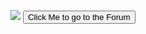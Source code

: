<a href="https://verdem.tribe.so"><img src="http://rssimg.com/signature.png?url=https%3A%2F%2Fverdem.tribe.so%2Ffeed%2Fhome%2Fposts&style=transparent" /></a>
<button href="https://verdem.tribe.so/" name="button" value="goto" type="button">Click Me to go to the Forum</button>
